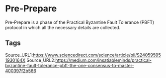 # Pre-Prepare
Pre-Prepare is a phase of the Practical Byzantine Fault Tolerance (PBFT) protocol in which all the necessary details are collected.
## Tags
Source_URL1:https://www.sciencedirect.com/science/article/pii/S240595951930164X
Source_URL2:https://medium.com/insatiableminds/practical-byzantine-fault-tolerance-pbft-the-one-consensus-to-master-400397f2b566
